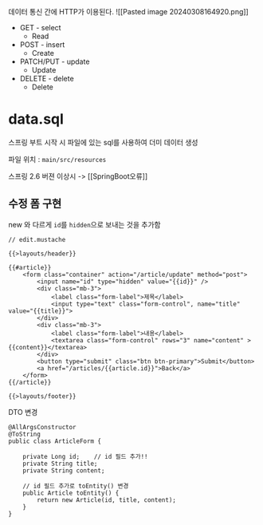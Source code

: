 

데이터 통신 간에 HTTP가 이용된다.
![[Pasted image 20240308164920.png]]
- GET - select
	- Read
- POST - insert
	- Create
- PATCH/PUT - update
	- Update
- DELETE - delete
	- Delete


# data.sql

스프링 부트 시작 시 파일에 있는 sql를 사용하여 더미 데이터 생성 

파일 위치 : `main/src/resources` 

스프링 2.6 버젼 이상시 -> [[SpringBoot오류]]



## 수정 폼 구현

new 와 다르게 `id`를 `hidden`으로 보내는 것을 추가함 
```
// edit.mustache

{{>layouts/header}}

{{#article}}
    <form class="container" action="/article/update" method="post">
        <input name="id" type="hidden" value="{{id}}" />
        <div class="mb-3">
            <label class="form-label">제목</label>
            <input type="text" class="form-control", name="title" value="{{title}}">
        </div>
        <div class="mb-3">
            <label class="form-label">내용</label>
            <textarea class="form-control" rows="3" name="content" >{{content}}</textarea>
        </div>
        <button type="submit" class="btn btn-primary">Submit</button>
        <a href="/articles/{{article.id}}">Back</a>
    </form>
{{/article}}

{{>layouts/footer}}
```

DTO 변경
```
@AllArgsConstructor
@ToString
public class ArticleForm {

    private Long id;    // id 필드 추가!!
    private String title;
    private String content;

    // id 필드 추가로 toEntity() 변경
    public Article toEntity() {
        return new Article(id, title, content);
    }
}
```

